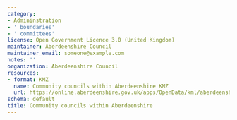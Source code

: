 ```yaml
---
category:
- Admininstration
- ' boundaries'
- ' committees'
license: Open Government Licence 3.0 (United Kingdom)
maintainer: Aberdeenshire Council
maintainer_email: someone@example.com
notes: ''
organization: Aberdeenshire Council
resources:
- format: KMZ
  name: Community councils within Aberdeenshire KMZ
  url: https://online.aberdeenshire.gov.uk/apps/OpenData/kml/aberdeenshire_community_councils.kmz
schema: default
title: Community councils within Aberdeenshire
---
```

